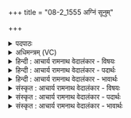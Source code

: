 +++
title = "08-2_1555 अग्निं सूनुम्"

+++
<details><summary>पदपाठः</summary>

अ꣣ग्नि꣢म्। सू꣣नु꣢म्। स꣡ह꣢꣯सः। जा꣣त꣡वे꣢दसम्। जा꣣त꣢। वे꣣दसम्। दाना꣡य꣢। वा꣡र्या꣢꣯णाम्। द्वि꣣ता꣢। यः। भूत्। अ꣣मृ꣡तः꣢। अ꣣। मृ꣡तः꣢꣯। म꣡र्त्ये꣢꣯षु। आ। हो꣡ता꣢꣯। म꣣न्द्र꣡त꣢मः। वि꣣शि꣢। १५५५।
</details>

<details><summary>अधिमन्त्रम् (VC)</summary>

- अग्निः
- सुदीतिपुरुमीढौ तयोर्वान्यतरः
- बार्हतः प्रगाथः (विषमा बृहती, समा सतोबृहती)
- पञ्चमः
</details>

<details><summary>हिन्दी : आचार्य रामनाथ वेदालंकार - विषयः</summary>

अब परमेश्वर के गुणों का वर्णन है।
</details>

<details><summary>हिन्दी : आचार्य रामनाथ वेदालंकार - पदार्थः</summary>

पदार्थान्वयभाषाः -  (सहसः सूनुम्) बल के प्रेरक, (जातवेदसम्) सर्वज्ञ,सर्वव्यापक,ज्ञान और धन के उत्पादक, (अग्निम्) अग्रनायक जगदीश्वर की (वार्याणाम्) वरणीय सद्गुणों और श्रेष्ठ ऐश्वर्यों के (दानाय) दान के लिए,मैं स्तुति करता हूँ। (मर्त्येषु) मरणधर्मा प्राणियों के मध्य में (अमृतः) अमर और (विशि) मनुष्य-प्रजा में (मन्द्रतमः) अतिशय आनन्दप्रदाता, (होता) जीवनयज्ञ का निष्पादक (यः) जो अग्नि जगदीश्वर (द्विता) दोनों स्थानों में अर्थात् इहलोक में और मोक्षलोक में (आ भूत्) सहायक होता है ॥२॥
</details>

<details><summary>हिन्दी : आचार्य रामनाथ वेदालंकार - भावार्थः</summary>

भावार्थभाषाः -  न केवल इस जीवन में, अपितु जन्म-जन्मान्तरों में और मोक्षलोक में भी जो जगदीश्वर हमारे साथ मित्रता का निर्वाह करता है, वह वन्दनीय क्यों न हो ॥२॥ इस खण्ड में परमात्मा का विषय वर्णित होने से इस खण्ड की पूर्व खण्ड के साथ सङ्गति जाननी चाहिए ॥ पन्द्रहवें अध्याय में द्वितीय खण्ड समाप्त ॥
</details>

<details><summary>संस्कृत : आचार्य रामनाथ वेदालंकार - विषयः</summary>

अथ परमेश्वरस्य गुणान् कीर्तयति।
</details>

<details><summary>संस्कृत : आचार्य रामनाथ वेदालंकार - पदार्थः</summary>

पदार्थान्वयभाषाः -  (सहसः सूनुम्) बलस्य प्रेरकम्, (जातवेदसम्) सर्वज्ञं,सर्वव्यापकं,ज्ञानस्य धनस्य च जनकम् (अग्निम्) अग्रनायकं जगदीश्वरम् (वार्याणाम्) वरणीयानां सद्गुणानां सदैश्वर्याणां च (दानाय) दातये,अहं स्तौमीति शेषः, (मर्त्येषु) मरणधर्मसु प्राणिषु मध्ये (अमृतः) अमरः, (विशि) मानुष्यां प्रजायां च (मन्द्रतमः) अतिशयेन आनन्दप्रदः, (होता) जीवनयज्ञनिष्पादकः (यः) अग्निर्जगदीश्वरः (द्विता) द्वयोरपि स्थानयोः इहलोके परस्मिन् मोक्षलोके च (आ भूत्) सहायको भवति ॥२॥
</details>

<details><summary>संस्कृत : आचार्य रामनाथ वेदालंकार - भावार्थः</summary>

भावार्थभाषाः -  न केवलमस्मिन् जीवने, प्रत्युत जन्मजन्मान्तरेषु मोक्षलोके चापि यो जगदीश्वरोऽस्माभिः सखित्वं निर्वहति स कुतो न वन्दनीयः स्यात् ॥२॥ अस्मिन् खण्डे परमात्मविषयवर्णनादेतत्खण्डस्य पूर्वखण्डेन संगतिर्बोध्या ॥
</details>